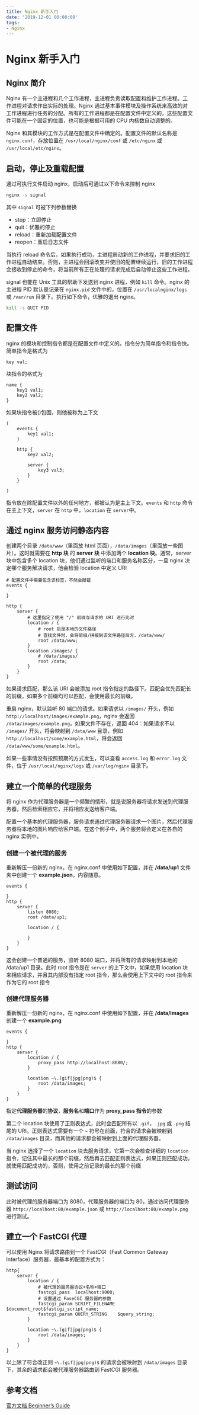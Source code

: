 ```yaml
---
title: Nginx 新手入门
date: '2019-12-01 00:00:00'
tags:
- Nginx
---
```

# Nginx 新手入门

## Nginx 简介

Nginx 有一个主进程和几个工作进程，主进程负责读取配置和维护工作进程。工作进程对请求作出实际的处理。Nginx 通过基本事件模块及操作系统来高效的对工作进程进行任务的分配。所有的工作进程都是在配置文件中定义的，这些配置文件可能在一个固定的位置，也可能是根据可用的 CPU 内核数自动调整的。

Nginx 和其模块的工作方式是在配置文件中确定的。配置文件的默认名称是 `nginx.conf`，存放位置在 `/usr/local/nginx/conf` 或 `/etc/nginx` 或 `/usr/local/etc/nginx`。

## 启动，停止及重载配置
通过可执行文件启动 nginx，启动后可通过以下命令来控制 nginx
```bash
nginx -s signal
```
其中 `signal` 可被下列参数替换
- stop：立即停止
- quit：优雅的停止
- reload：重新加载配置文件
- reopen：重启日志文件

当执行 reload 命令后，如果执行成功，主进程启动新的工作进程，并要求旧的工作进程自动结束。否则，主进程会回滚改变并使旧的配置继续运行，旧的工作进程会接收到停止的命令，将当前所有正在处理的请求完成后自动停止这些工作进程。

signal 也能在 Unix 工具的帮助下发送到 nginx 进程，例如 `kill` 命令。nginx 的主进程 PID 默认是记录在 `nginx.pid` 文件中的，位置在 `/usr/localnginx/logs` 或 `/var/run` 目录下。执行如下命令，优雅的退出 nginx。
```bash
kill -s QUIT PID
```

## 配置文件
nginx 的模块和控制指令都是在配置文件中定义的。指令分为简单指令和指令快。简单指令是格式为
```nginx
key val;
```
块指令的格式为
```nginx
name {
    key1 val1;
    key2 val2;
}
```
如果块指令被()包围，则他被称为上下文
```nginx
(
    events {
        key1 val1;
    }
    
    http {
        key2 val2;
        
        server {
            key3 val3;
        }
    }
    
)
```

指令放在除配置文件以外的任何地方，都被认为是主上下文。`events` 和 `http` 命令在主上下文，`server` 在 `http` 中，`location` 在 `server`中。

## 通过 nginx 服务访问静态内容

创建两个目录 `/data/www`（里面放 html 页面），`/data/images`（里面放一些图片）。这时就需要在 **http 块** 的 **server 块** 中添加两个 **location 块**。通常，server 块中包含多个 location 块，他们通过监听的端口和服务名称区分，一旦 nginx 决定哪个服务解决请求，他会检验 location 中定义 URI

```nginx
# 配置文件中需要包含该标签，不然会报错
events {

}

http {
    server {
        # 这里指定了使用 "/" 前缀与请求的 URI 进行比对
        location / {
            # root 后是本地的文件路径
            # 查找文件时，会将前缀/拼接到该文件路径后方，/data/www/
            root /data/www;
        }
        location /images/ {
            # /data/images/
            root /data;
        }
    }
}
```
如果请求匹配，那么该 URI 会被添加 root 指令指定的路径下。匹配会优先匹配长的前缀，如果多个前缀均可以匹配，会使用最长的前缀。

重启 nginx，默认监听 80 端口的请求。如果请求以 `/images/` 开头，例如 `http://localhost/images/example.png`，nginx 会返回 `/data/images/example.png`，如果文件不存在，返回 404：如果请求不以 `/images/` 开头，将会映射到 `/data/www` 目录，例如 `http://localhost/some/example.html`，将会返回 `/data/www/some/example.html`。

如果一些事情没有按照预期的方式发生，可以查看 `access.log` 和 `error.log` 文件，位于 `/usr/local/nginx/logs` 或 `/var/log/nginx` 目录下。

## 建立一个简单的代理服务

将 nginx 作为代理服务器是一个频繁的情形，就是说服务器将请求发送到代理服务器，然后检索相应它，并将相应发送给客户端。

配置一个基本的代理服务器，服务请求通过代理服务器请求一个图片，然后代理服务器将本地的图片响应给客户端。在这个例子中，两个服务将会定义在各自的 nginx 实例中。

### 创建一个被代理的服务

重新解压一份新的 nginx，在 nginx.conf 中使用如下配置，并在 **/data/up1** 文件夹中创建一个 **example.json**，内容随意。
```nginx
events {

}
http {
    server {
        listen 8080;
        root /data/up1;

        location / {

        }
    }
}
```
这会创建一个普通的服务，监听 8080 端口，并将所有的请求映射到本地的 /data/up1 目录。此时 root 指令是在 `server` 的上下文中，如果使用 location 块来相应请求，并且其内部没有指定 root 指令，那么会使用上下文中的 root 指令来作为它的 root 指令

### 创建代理服务器
重新解压一份新的 nginx，在 nginx.conf 中使用如下配置，并在 **/data/images** 创建一个 **example.png**
```nginx
events {

}
http {
    server {
        location / {
            proxy_pass http://localhost:8080/;
        }

        location ~\.(gif|jpg|png)$ {
            root /data/images;
        }
    }
}
```

指定**代理服务器**的**协议**，**服务名**和**端口**作为 **proxy_pass 指令**的参数

第二个 location 块使用了正则表达式，此时会匹配所有以 `.gif`，`.jpg` 或 `.png` 结尾的 URI。正则表达式需要有一个 `~` 符号在前面，符合的请求会被映射到 `/data/images` 目录，而其他的请求都会被映射到上面的代理服务器。

当 nginx 选择了一个 `location` 块去服务请求，它第一次会检查详细的 `location` 指令，记住其中最长的那个前缀，然后再去匹配正则表达式，如果正则匹配成功，就使用匹配成功的，否则，使用之前记录的最长的那个前缀

## 测试访问
此时被代理的服务器端口为 8080，代理服务器的端口为 80，通过访问代理服务器 `http://localhost:80/example.json` 或 `http://localhost:80/example.png` 进行测试。

## 建立一个 FastCGI 代理

可以使用 Nginx 将请求路由到一个 FastCGI（Fast Common Gateway Interface）服务器，最基本的配置方式为：
```nginx
http{
    server {
        location / {
            # 被代理的服务器协议+名称+端口
            fastcgi_pass  localhost:9000;
            # 设置通过 FaseCGI 服务器的参数
            fastcgi_param SCRIPT_FILENAME $document_root$fastcgi_script_name;
            fastcgi_param QUERY_STRING    $query_string;
        }

        location ~\.(gif|jpg|png)$ {
            root /data/images;
        }
    }
}
```

以上除了符合改正则 `~\.(gif|jpg|png)$` 的请求会被映射到 `/data/images` 目录下，其余的请求都会被代理服务器路由到 FastCGI 服务器。

## 参考文档
[官方文档 Beginner’s Guide](http://nginx.org/en/docs/beginners_guide.html)
